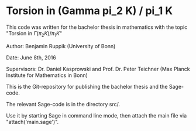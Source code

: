 # Torsion in (Gamma pi_2 K) / pi_1 K

This code was written for the
bachelor thesis in mathematics with the topic
"Torsion in $\Gamma(\pi_2 K)/\pi_1 K$"

Author:
Benjamin Ruppik (University of Bonn)

Date:
June 8th, 2016

Supervisors:
Dr. Daniel Kasprowski and
Prof. Dr. Peter Teichner
(Max Planck Institute for Mathematics in Bonn)


This is the Git-repository for publishing the
bachelor thesis and the Sage-code.

The relevant Sage-code is in the directory src/.

Use it by starting Sage in command line mode,
then attach the main file via "attach('main.sage')".
